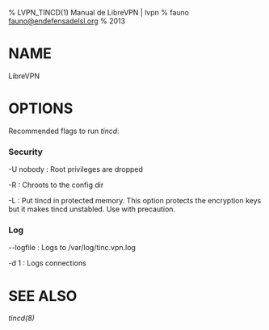 % LVPN\_TINCD(1) Manual de LibreVPN | lvpn
% fauno <fauno@endefensadelsl.org>
% 2013

# NAME

LibreVPN

# OPTIONS

Recommended flags to run _tincd_:

### Security

-U nobody
:    Root privileges are dropped

-R
:    Chroots to the config dir

-L
:    Put tincd in protected memory.  This option protects the encryption
     keys but it makes tincd unstabled.  Use with precaution.


### Log

--logfile
:    Logs to /var/log/tinc.vpn.log

-d 1
:    Logs connections


# SEE ALSO

_tincd(8)_
